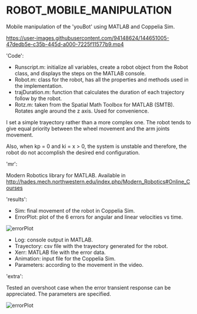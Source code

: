 # ROBOT_MOBILE_MANIPULATION
Mobile manipulation of the 'youBot' using MATLAB and Coppelia Sim. 

https://user-images.githubusercontent.com/94148624/144651005-47dedb5e-c35b-445d-a000-7225f11577b9.mp4

'Code':

- Runscript.m: initialize all variables, create a robot object from the Robot class,
and displays the steps on the MATLAB console.
- Robot.m: class for the robot, has all the properties and methods used in the
implementation.
- trajDuration.m: function that calculates the duration of each trajectory follow
by the robot.
- Rotz.m: taken from the Spatial Math Toolbox for MATLAB (SMTB). Rotates angle around
the z axis. Used for convenience.

I set a simple trayectory rather than a more complex one. The
robot tends to give equal priority between the wheel movement and the arm joints 
movement. 

Also, when kp = 0 and ki = x > 0, the system is unstable and therefore, the robot 
do not accomplish the desired end configuration.

'mr': 

Modern Robotics library for MATLAB. Available in http://hades.mech.northwestern.edu/index.php/Modern_Robotics#Online_Courses

'results':

- Sim: final movement of the robot in Coppelia Sim.
- ErrorPlot: plot of the 6 errors for angular and linear velocities vs time.

![errorPlot](https://user-images.githubusercontent.com/94148624/144655524-55e8b6b5-e635-4077-8d85-679fca3750cd.PNG)

- Log: console output in MATLAB.
- Trayectory: csv file with the trayectory generated for the robot.
- Xerr: MATLAB file with the error data.
- Animation: input file for the Coppelia Sim.
- Parameters: according to the movement in the video.

'extra':

Tested an overshoot case when the error transient response can be appreciated. The parameters are specified.

![errorPlot](https://user-images.githubusercontent.com/94148624/144655480-2abddaf4-940b-44f9-93b1-f1e0de382a10.PNG)

